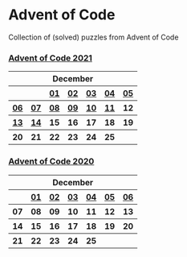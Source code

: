 # Advent of Code 

Collection of (solved) puzzles from Advent of Code

### [Advent of Code 2021](https://github.com/enigm4tik/advent-of-code/tree/main/2021)

<table>
    <tr>
        <th colspan="7">December</th>
    </tr>
    <tr>
        <th></th>
        <th></th>
        <th><a href="https://github.com/enigm4tik/advent-of-code/blob/main/2021/day01/day01.py">01</a></th>
        <th><a href="https://github.com/enigm4tik/advent-of-code/blob/main/2021/day02/day02.py">02</a></th>
        <th><a href="https://github.com/enigm4tik/advent-of-code/blob/main/2021/day03/day03.py">03</a></th>
        <th><a href="https://github.com/enigm4tik/advent-of-code/blob/main/2021/day04/day04.py">04</a></th>
        <th><a href="https://github.com/enigm4tik/advent-of-code/blob/main/2021/day05/day05.py">05</a></th>
    </tr>
    <tr>
        <th><a href="https://github.com/enigm4tik/advent-of-code/blob/main/2021/day06/day06.py">06</a></th>
        <th><a href="https://github.com/enigm4tik/advent-of-code/blob/main/2021/day07/day07.py">07</a></th>
        <th><a href="https://github.com/enigm4tik/advent-of-code/blob/main/2021/day08/day08.py">08</a></th>
        <th><a href="https://github.com/enigm4tik/advent-of-code/blob/main/2021/day09/day09.py">09</a></th>
        <th><a href="https://github.com/enigm4tik/advent-of-code/blob/main/2021/day10/day10.py">10</a></th>
        <th><a href="https://github.com/enigm4tik/advent-of-code/blob/main/2021/day11/day11.py">11</a></th>
        <th>12</th>
    </tr>
    <tr>
        <th><a href="https://github.com/enigm4tik/advent-of-code/blob/main/2021/day13/day13.py">13</a></th>
        <th><a href="https://github.com/enigm4tik/advent-of-code/blob/main/2021/day14/day14.py">14</a></th>
        <th>15</th>
        <th>16</th>
        <th>17</th>
        <th>18</th>
        <th>19</th>
    </tr>
    <tr>
        <th>20</th>
        <th>21</th>
        <th>22</th>
        <th>23</th>
        <th>24</th>
        <th>25</th>
        <th></th>
    </tr>
</table>

### [Advent of Code 2020](https://github.com/enigm4tik/advent-of-code/tree/main/2020)

<table>
    <tr>
        <th colspan="7">December</th>
    </tr>
    <tr>
        <th></th>
        <th><a href="https://github.com/enigm4tik/advent-of-code/blob/main/2020/day01/day01.py">01</a></th>
        <th><a href="https://github.com/enigm4tik/advent-of-code/blob/main/2020/day02/day02.py">02</a></th>
        <th><a href="https://github.com/enigm4tik/advent-of-code/blob/main/2020/day03/day03.py">03</a></th>
        <th><a href="https://github.com/enigm4tik/advent-of-code/blob/main/2020/day04/day04.py">04</a></th>
        <th><a href="https://github.com/enigm4tik/advent-of-code/blob/main/2020/day05/day05.py">05</a></th>
        <th><a href="https://github.com/enigm4tik/advent-of-code/blob/main/2020/day06/day06.py">06</a></th>
    </tr>
    <tr>
        <th>07</th>
        <th>08</th>
        <th>09</th>
        <th>10</th>
        <th>11</th>
        <th>12</th>
        <th>13</th>
    </tr>
    <tr>
        <th>14</th>
        <th>15</th>
        <th>16</th>
        <th>17</th>
        <th>18</th>
        <th>19</th>
        <th>20</th>
    </tr>
    <tr>
        <th>21</th>
        <th>22</th>
        <th>23</th>
        <th>24</th>
        <th>25</th>
        <th></th>
        <th></th>
    </tr>
</table>

